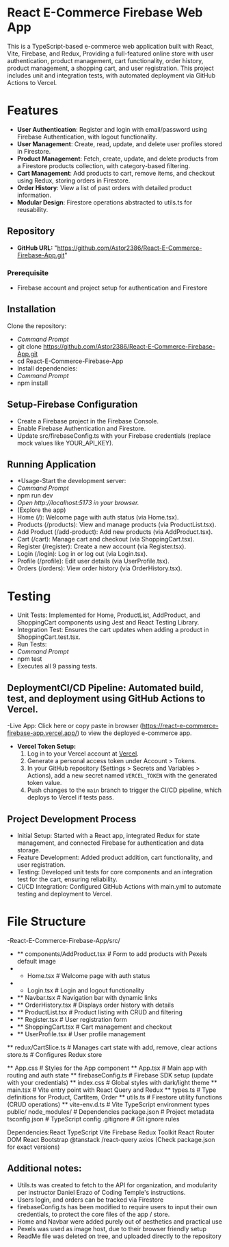# React E-Commerce Firebase Web App
This is a TypeScript-based e-commerce web application built with React, Vite, Firebase, and Redux, Providing a full-featured online store with user authentication, product management, cart functionality, order history, product management, a shopping cart, and user registration. This project includes unit and integration tests, with automated deployment via GitHub Actions to Vercel.
# Features
- **User Authentication**: Register and login with email/password using Firebase Authentication, with logout functionality.
- **User Management**: Create, read, update, and delete user profiles stored in Firestore.
- **Product Management**: Fetch, create, update, and delete products from a Firestore products collection, with category-based filtering.
- **Cart Management**: Add products to cart, remove items, and checkout using Redux, storing orders in Firestore.
- **Order History**: View a list of past orders with detailed product information.
- **Modular Design**: Firestore operations abstracted to utils.ts for reusability.

## Repository
- **GitHub URL:** "https://github.com/Astor2386/React-E-Commerce-Firebase-App.git"

### Prerequisite
- Firebase account and project setup for authentication and Firestore

## Installation
Clone the repository:

- *Command Prompt*
- git clone https://github.com/Astor2386/React-E-Commerce-Firebase-App.git
- cd React-E-Commerce-Firebase-App
- Install dependencies:
- *Command Prompt*
- npm install

## Setup-Firebase Configuration
- Create a Firebase project in the Firebase Console.
- Enable Firebase Authentication and Firestore.
- Update src/firebaseConfig.ts with your Firebase credentials (replace mock values like YOUR_API_KEY).

## Running Application
- *Usage-Start the development server:
- *Command Prompt*
- npm run dev
- *Open http://localhost:5173 in your browser.*
- (Explore the app)
- Home (/): Welcome page with auth status (via Home.tsx).
- Products (/products): View and manage products (via ProductList.tsx).
- Add Product (/add-product): Add new products (via AddProduct.tsx).
- Cart (/cart): Manage cart and checkout (via ShoppingCart.tsx).
- Register (/register): Create a new account (via Register.tsx).
- Login (/login): Log in or log out (via Login.tsx).
- Profile (/profile): Edit user details (via UserProfile.tsx).
- Orders (/orders): View order history (via OrderHistory.tsx).

# Testing
- Unit Tests: Implemented for Home, ProductList, AddProduct, and ShoppingCart components using Jest and React Testing Library.
- Integration Test: Ensures the cart updates when adding a product in ShoppingCart.test.tsx.
- Run Tests:
- *Command Prompt*
- npm test
- Executes all 9 passing tests.

## DeploymentCI/CD Pipeline: Automated build, test, and deployment using GitHub Actions to Vercel.
-Live App: Click here or copy paste in browser (https://react-e-commerce-firebase-app.vercel.app/) to view the deployed e-commerce app.
- **Vercel Token Setup:**
  1. Log in to your Vercel account at [Vercel](https://vercel.com/).
  2. Generate a personal access token under Account > Tokens.
  3. In your GitHub repository (Settings > Secrets and Variables > Actions), add a new secret named `VERCEL_TOKEN` with the generated token value.
  4. Push changes to the `main` branch to trigger the CI/CD pipeline, which deploys to Vercel if tests pass.

## Project Development Process
- Initial Setup: Started with a React app, integrated Redux for state management, and connected Firebase for authentication and data storage.
- Feature Development: Added product addition, cart functionality, and user registration.
- Testing: Developed unit tests for core components and an integration test for the cart, ensuring reliability.
- CI/CD Integration: Configured GitHub Actions with main.yml to automate testing and deployment to Vercel.




# File Structure
-React-E-Commerce-Firebase-App/src/
- ** components/AddProduct.tsx     # Form to add products with Pexels default image
- * Home.tsx              # Welcome page with auth status
- * Login.tsx             # Login and logout functionality
- ** Navbar.tsx            # Navigation bar with dynamic links
- ** OrderHistory.tsx      # Displays order history with details
- ** ProductList.tsx       # Product listing with CRUD and filtering
- ** Register.tsx          # User registration form
- ** ShoppingCart.tsx      # Cart management and checkout
- ** UserProfile.tsx       # User profile management

** redux/CartSlice.ts          # Manages cart state with add, remove, clear actions
store.ts              # Configures Redux store

** App.css                   # Styles for the App component
** App.tsx                   # Main app with routing and auth state
** firebaseConfig.ts         # Firebase SDK setup (update with your credentials)
** index.css                 # Global styles with dark/light theme
** main.tsx                  # Vite entry point with React Query and Redux
** types.ts                  # Type definitions for Product, CartItem, Order
** utils.ts                  # Firestore utility functions (CRUD operations)
** vite-env.d.ts             # Vite TypeScript environment types
public/
node_modules/                 # Dependencies
package.json                  # Project metadata
tsconfig.json                 # TypeScript config
.gitignore                    # Git ignore rules

Dependencies:React
TypeScript
Vite
Firebase
Redux Toolkit
React Router DOM
React Bootstrap
@tanstack
/react-query
axios
(Check package.json for exact versions)

## Additional notes:
- Utils.ts was created to fetch to the API for organization, and modularity per instructor Daniel Erazo of Coding Temple's instructions.
- Users login, and orders can be tracked via Firestore 
- firebaseConfig.ts has been modified to require users to input their own credentials, to protect the core files of the app / store.
- Home and Navbar were added purely out of aesthetics and practical use
- Pexels was used as image host, due to their browser friendly setup
- ReadMe file was deleted on tree, and uploaded directly to the repository

